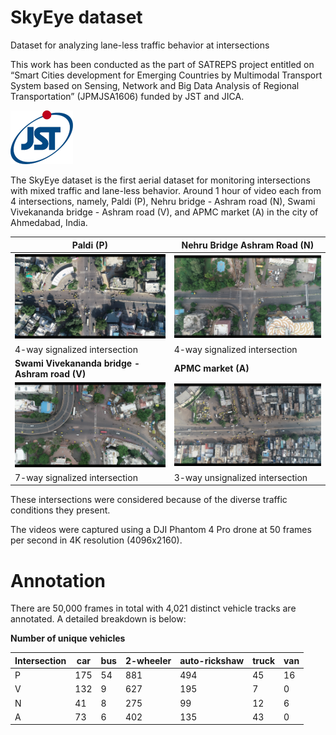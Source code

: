 # SkyEye dataset
Dataset for analyzing lane-less traffic behavior at intersections

This work has been conducted as the part of SATREPS project entitled on “Smart Cities development for Emerging Countries by Multimodal Transport System based on Sensing, Network and Big Data Analysis of Regional Transportation” (JPMJSA1606) funded by JST and JICA. 

<img src="jst.png" width="100"> 


The SkyEye dataset is the first aerial dataset for monitoring intersections with mixed traffic and lane-less behavior. Around 1 hour of video each from 4 intersections, namely, Paldi (P), Nehru bridge - Ashram road (N), Swami Vivekananda bridge - Ashram road (V), and APMC market (A) in the city of Ahmedabad, India.

**Paldi (P)**         | **Nehru Bridge Ashram Road (N)** 
----------------|--------------
![](paldi.png) |![](nehru.png)
4-way signalized intersection | 4-way signalized intersection
**Swami Vivekananda bridge - Ashram road (V)** | **APMC market (A)**
![](vivek.png) |![](apmc.png)
7-way signalized intersection | 3-way unsignalized intersection

These intersections were considered because of the diverse
traffic conditions they present. 

The videos were captured using a DJI Phantom 4 Pro drone at 50 frames per
second in 4K resolution (4096x2160). 

<h1> Annotation </h1>
There are 50,000 frames in total with 4,021 distinct vehicle tracks
are annotated. A detailed breakdown is below:

**Number of unique vehicles**

Intersection | car | bus | 2-wheeler | auto-rickshaw | truck | van 
-|-|-|-|-|-|-
P | 175 | 54 | 881 | 494 | 45 | 16  
V | 132 | 9 | 627 | 195 | 7 | 0  
N | 41 | 8 | 275 | 99 | 12 | 6  
A | 73 | 6 | 402 | 135 | 43 | 0 


